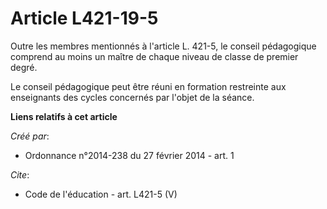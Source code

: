 # Article L421-19-5

Outre les membres mentionnés à l'article L. 421-5, le conseil pédagogique comprend au moins un maître de chaque niveau de
classe de premier degré. 

Le conseil pédagogique peut être réuni en formation restreinte aux enseignants des cycles concernés par l'objet de la séance.

**Liens relatifs à cet article**

_Créé par_:

  - Ordonnance n°2014-238 du 27 février 2014 - art. 1

_Cite_:

  - Code de l'éducation - art. L421-5 (V)
